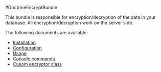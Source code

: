 #DoctrineEncryptBundle 

This bundle is responsible for encryption/decryption of the data in your database.
All encryption/decryption work on the server side.

The following documents are available:

* [Installation](https://github.com/jurv/DoctrineEncryptBundle/blob/master/Resources/doc/installation.md)
* [Configuration](https://github.com/jurv/DoctrineEncryptBundle/blob/master/Resources/doc/configuration.md)
* [Usage](https://github.com/jurv/DoctrineEncryptBundle/blob/master/Resources/doc/usage.md)
* [Console commands](https://github.com/jurv/DoctrineEncryptBundle/blob/master/Resources/doc/commands.md)
* [Cusom encryptor class](https://github.com/jurv/DoctrineEncryptBundle/blob/master/Resources/doc/custom_encryptor.md)
